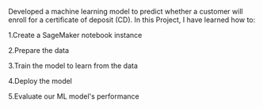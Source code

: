 Developed a machine learning model to predict whether a customer will enroll for a certificate of deposit (CD).
In this Project, I have learned how to:

1.Create a SageMaker notebook instance

2.Prepare the data

3.Train the model to learn from the data

4.Deploy the model

5.Evaluate our ML model's performance
